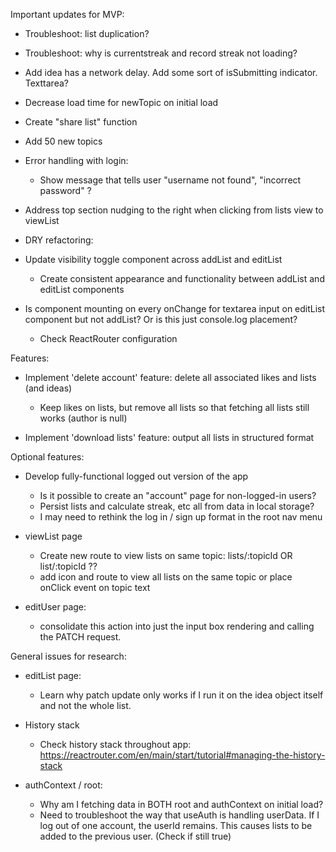 Important updates for MVP:

- Troubleshoot: list duplication?

- Troubleshoot: why is currentstreak and record streak not loading?

- Add idea has a network delay. Add some sort of isSubmitting indicator. Texttarea?

- Decrease load time for newTopic on initial load

- Create "share list" function

- Add 50 new topics

- Error handling with login:
    - Show message that tells user "username not found", "incorrect password" ?

- Address top section nudging to the right when clicking from lists view to viewList


- DRY refactoring:
- Update visibility toggle component across addList and editList
    - Create consistent appearance and functionality between addList and editList components

- Is component mounting on every onChange for textarea input on editList component but not addList? Or is this just console.log placement?
    - Check ReactRouter configuration





Features:

- Implement 'delete account' feature: delete all associated likes and lists (and ideas)
    - Keep likes on lists, but remove all lists so that fetching all lists still works (author is null)

- Implement 'download lists' feature: output all lists in structured format


Optional features:

- Develop fully-functional logged out version of the app
    - Is it possible to create an "account" page for non-logged-in users?
    - Persist lists and calculate streak, etc all from data in local storage?
    - I may need to rethink the log in / sign up format in the root nav menu


- viewList page
    - Create new route to view lists on same topic: lists/:topicId OR list/:topicId ??
    - add icon and route to view all lists on the same topic or place onClick event on topic text

- editUser page:
    - consolidate this action into just the input box rendering and calling the PATCH request. 


General issues for research:
- editList page:
    - Learn why patch update only works if I run it on the idea object itself and not the whole list. 

- History stack
    - Check history stack throughout app: https://reactrouter.com/en/main/start/tutorial#managing-the-history-stack

- authContext / root:
    - Why am I fetching data in BOTH root and authContext on initial load?
    - Need to troubleshoot the way that useAuth is handling userData. 
        If I log out of one account, the userId remains. This causes lists to be added to the previous user. (Check if still true)
